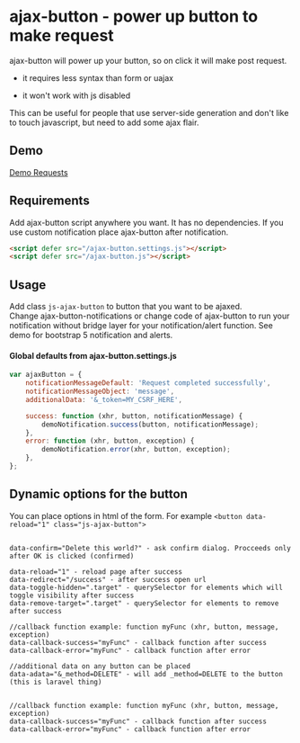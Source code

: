 # ajax-button - power up button to make request
ajax-button will power up your button, so on click it will make post request.

+ it requires less syntax than form or uajax
- it won't work with js disabled

This can be useful for people that use server-side generation and don't like to touch javascript, but need to add some ajax flair.


## Demo
[Demo Requests](https://auct.github.io/ajax-button/demo)


## Requirements

Add ajax-button script anywhere you want. It has no dependencies. If you use custom notification place ajax-button after notification.
```html
<script defer src="/ajax-button.settings.js"></script>
<script defer src="/ajax-button.js"></script>
```

## Usage

Add class `js-ajax-button` to button that you want to be ajaxed.  
Change ajax-button-notifications or change code of ajax-button to run your notification without bridge layer for your notification/alert function. See demo for bootstrap 5 notification and alerts.

#### Global defaults from ajax-button.settings.js
```javascript
var ajaxButton = {
    notificationMessageDefault: 'Request completed successfully',
    notificationMessageObject: 'message',
    additionalData: '&_token=MY_CSRF_HERE',

    success: function (xhr, button, notificationMessage) {
        demoNotification.success(button, notificationMessage);
    },
    error: function (xhr, button, exception) {
        demoNotification.error(xhr, button, exception);
    },
};
```


## Dynamic options for the button

You can place options in html of the form. For example `<button data-reload="1" class="js-ajax-button">`
```

data-confirm="Delete this world?" - ask confirm dialog. Procceeds only after OK is clicked (confirmed)

data-reload="1" - reload page after success
data-redirect="/success" - after success open url
data-toggle-hidden=".target" - querySelector for elements which will toggle visibility after success
data-remove-target=".target" - querySelector for elements to remove after success

//callback function example: function myFunc (xhr, button, message, exception)
data-callback-success="myFunc" - callback function after success
data-callback-error="myFunc" - callback function after error

//additional data on any button can be placed
data-adata="&_method=DELETE" - will add _method=DELETE to the button (this is laravel thing)


//callback function example: function myFunc (xhr, button, message, exception)
data-callback-success="myFunc" - callback function after success
data-callback-error="myFunc" - callback function after error
```
